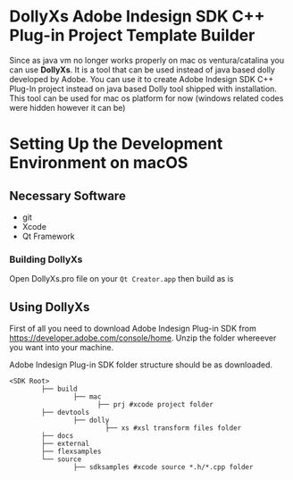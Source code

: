 # DollyXs Adobe Indesign SDK C++ Plug-in Project Template Builder

Since as java vm no longer works properly on mac os ventura/catalina you can use **DollyXs**. It is a tool that can be used instead of java based dolly developed by Adobe. You can use it to create Adobe Indesign SDK C++ Plug-In project instead on java based Dolly tool shipped with installation. This tool can be used for mac os platform for now (windows related codes were hidden however it can be)

# Setting Up the Development Environment on macOS

## Necessary Software

- git
- Xcode
- Qt Framework


### Building DollyXs

Open DollyXs.pro file on your `Qt Creator.app` then build as is

## Using DollyXs
First of all you need to download Adobe Indesign Plug-in SDK from https://developer.adobe.com/console/home. Unzip the folder whereever you want into your machine.

Adobe Indesign Plug-in SDK folder structure should be as downloaded.
```
<SDK Root>
        ├── build
                ├── mac
                      ├── prj #xcode project folder
        ├── devtools
                ├── dolly
                        ├── xs #xsl transform files folder
        ├── docs
        ├── external
        ├── flexsamples
        └── source
                ├── sdksamples #xcode source *.h/*.cpp folder
        
```
